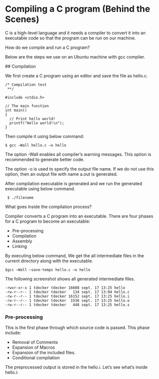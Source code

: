 
# Compiling a C program (Behind the Scenes)

C is a high-level language and it needs a compiler to convert it into an executable code so that the program can be
run on our machine.

How do we compile and run a C program?

Below are the steps we use on an Ubuntu machine with gcc compiler.

## Compilation

We first create a C program using an editor and save the file as hello.c.
    
```
/* Compilation test
 **/

#include <stdio.h>

// The main function
int main()
{
  // Print hello world!
  printf("Hello world!\n");
}
```

Then compile it using below command:

```
$ gcc –Wall hello.c –o hello
```

The option -Wall enables all compiler’s warning messages. This option is recommended to generate better code.

The option -o is used to specify the output file name. If we do not use this option, then an output file with 
name a.out is generated. 

After compilation executable is generated and we run the generated executable using below command.

```
 $ ./filename
``` 

What goes inside the compilation process?

Compiler converts a C program into an executable. There are four phases for a C program to become an executable:

- Pre-processing
- Compilation
- Assembly
- Linking

By executing below command, We get the all intermediate files in the current directory along with the executable.

``` 
$gcc –Wall –save-temps hello.c –o hello
``` 

The following screenshot shows all generated intermediate files.

``` 
-rwxr-xr-x 1 tdecker tdecker 16608 sept. 17 13:25 hello
-rw-r--r-- 1 tdecker tdecker   134 sept. 17 13:04 hello.c
-rw-r--r-- 1 tdecker tdecker 16152 sept. 17 13:25 hello.i
-rw-r--r-- 1 tdecker tdecker  1536 sept. 17 13:25 hello.o
-rw-r--r-- 1 tdecker tdecker   448 sept. 17 13:25 hello.s
```

### Pre-processing

This is the first phase through which source code is passed. This phase include:

- Removal of Comments
- Expansion of Macros
- Expansion of the included files.
- Conditional compilation

The preprocessed output is stored in the hello.i. Let’s see what’s inside hello.i:

``` 
``` 